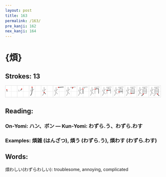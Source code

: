 ```yaml
---
layout: post
title: 163
permalink: /163/
pre_kanji: 162
nex_kanji: 164
---
```


# {煩}

## Strokes: 13

<div class="stroke"><img src="../images/E785A9.png" /></div>

## Reading:

### On-Yomi: ハン、ボン &mdash; Kun-Yomi: わずら.う、わずら.わす

### Examples: 煩雑 (はんざつ), 煩う (わずら.う), 煩わす (わずら.わす)

## Words:

煩わしい(わずらわしい): troublesome, annoying, complicated
